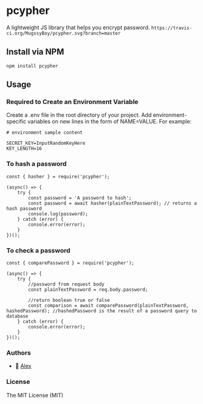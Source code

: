 # pcypher
A lightweight JS library that helps you encrypt password.
```https://travis-ci.org/MugssyBoy/pcypher.svg?branch=master```


## Install via NPM
```npm install pcypher```


## Usage


### Required to Create an Environment Variable
Create a .env file in the root directory of your project. Add environment-specific variables on new lines in the form of NAME=VALUE. For example:

```
# environment sample content

SECRET_KEY=InputRandomKeyHere
KEY_LENGTH=16
```


### To hash a password
```
const { hasher } = require('pcypher');

(async() => {
    try {
        const password = 'A password to hash';
        const password = await hasher(plainTextPassword); // returns a hash password
        console.log(password);
    } catch (error) {
        console.error(error);
    }
})();
```


### To check a password
```
const { comparePassword } = require('pcypher');

(async() => {
    try {
        //password from request body
        const plainTextPassword = req.body.password;
        
        //return boolean true or false
        const comparison = await comparePassword(plainTextPassword, hashedPassword); //hashedPassword is the result of a password query to database
    } catch (error) {
        console.error(error);
    }
})();
```



### Authors
- 🐰 [Alex](https://github.com/MugssyBoy)



### License
The MIT License (MIT)